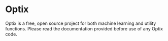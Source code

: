# Optix
Optix is a free, open source project for both machine learning and utility functions.
Please read the documentation provided before use of any Optix code.
